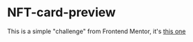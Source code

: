 # NFT-card-preview

This is a simple "challenge" from Frontend Mentor, it's [this one](https://www.frontendmentor.io/challenges/nft-preview-card-component-SbdUL_w0U/hub/nft-preview-card-component-OnLgLxUOd)
